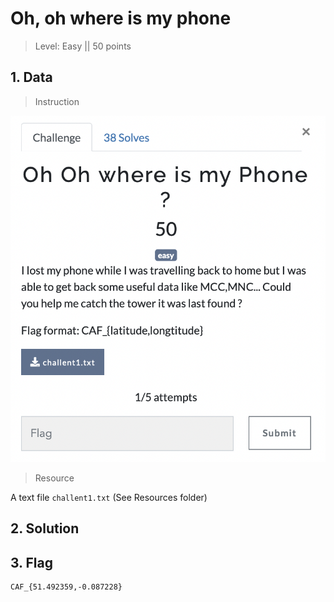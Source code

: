 # Oh, oh where is my phone

> Level: Easy || 50 points

## 1. Data

> Instruction

![Instruction Challenge Steg2](challenge_Oh_oh_where_my_phone.png)

> Resource

A text file `challent1.txt` (See Resources folder)


## 2. Solution




## 3. Flag
    
```text
CAF_{51.492359,-0.087228}
```
